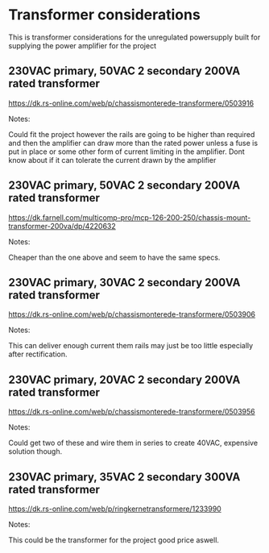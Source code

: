 # Transformer considerations

This is transformer considerations for the unregulated powersupply built for supplying the power amplifier for the project

## 230VAC primary, 50VAC 2 secondary 200VA rated transformer
https://dk.rs-online.com/web/p/chassismonterede-transformere/0503916

Notes: 

Could fit the project however the rails are going to be higher than required and then the amplifier can draw more than the rated power unless a fuse is put in place or some other form of current limiting in the amplifier. Dont know about if it can tolerate the current drawn by the amplifier 

## 230VAC primary, 50VAC 2 secondary 200VA rated transformer
https://dk.farnell.com/multicomp-pro/mcp-126-200-250/chassis-mount-transformer-200va/dp/4220632

Notes: 

Cheaper than the one above and seem to have the same specs.

## 230VAC primary, 30VAC 2 secondary 200VA rated transformer
https://dk.rs-online.com/web/p/chassismonterede-transformere/0503906

Notes: 

This can deliver enough current them rails may just be too little especially after rectification.

## 230VAC primary, 20VAC 2 secondary 200VA rated transformer
https://dk.rs-online.com/web/p/chassismonterede-transformere/0503956

Notes: 

Could get two of these and wire them in series to create 40VAC, expensive solution though.

## 230VAC primary, 35VAC 2 secondary 300VA rated transformer
https://dk.rs-online.com/web/p/ringkernetransformere/1233990

Notes: 

This could be the transformer for the project good price aswell.